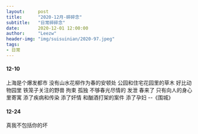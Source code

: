 ```yaml
---
layout:     post 
title:      "2020-12月-碎碎念"
subtitle:   "日常碎碎念"
date:       2020-12-01 12:00:00
author:     "Leezw"
header-img: "img/suisuinian/2020-97.jpeg"
tags:
- 日常
---
```



#### 12-10
上海是个爆发都市
没有山水花柳作为春的安顿处
公园和住宅花园里的草木
好比动物园里
铁笼子关注的野兽
拘束 孤独
不够春光尽情的 发泄
春来了
只有向人的身心里寄寓
添了疾病和传染
添了奸情
和酗酒打架的案件
添了孕妇
--《围城》


#### 12-24
真我不包括你的坏









